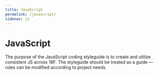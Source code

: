 ```yaml
---
title: JavaScript
permalink: /javascript/
sidenav: js
---
```


# JavaScript
The purpose of the JavaScript coding styleguide is to create and utilize
consistent JS across 18F. The styleguide should be treated as a guide
&mdash; rules can be modified according to project needs.

